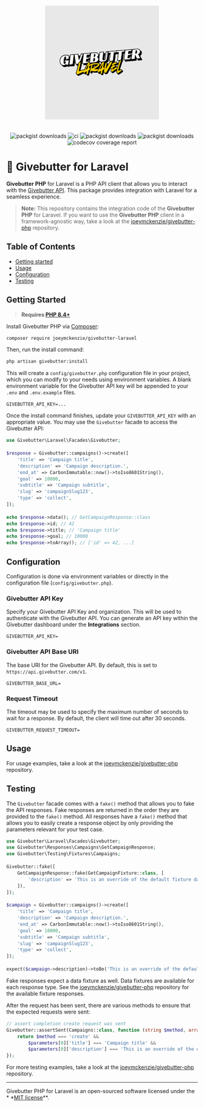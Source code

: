 <div align="center" style="padding-top: 2rem;">
    <img src="art/logo.png" height="300" width="300" alt="logo"/>
    <div style="display: inline-block; margin-top: 2rem">
        <img src="https://img.shields.io/packagist/v/joeymckenzie/givebutter-laravel.svg" alt="packgist downloads" />
        <img src="https://img.shields.io/github/actions/workflow/status/joeymckenzie/givebutter-laravel/run-ci.yml?branch=main&label=ci" alt="ci" />
        <img src="https://img.shields.io/github/actions/workflow/status/joeymckenzie/givebutter-laravel/fix-php-code-style-issues.yml?branch=main&label=code%20style" alt="packgist downloads" />
        <img src="https://img.shields.io/packagist/dt/joeymckenzie/givebutter-laravel.svg" alt="packgist downloads" />
        <img src="https://codecov.io/gh/JoeyMckenzie/givebutter-laravel/graph/badge.svg?token=9LZK1YDGKG" alt="codecov coverage report"/> 
    </div>
</div>

# 🧈 Givebutter for Laravel

**Givebutter PHP** for Laravel is a PHP API client that allows you to interact with the
[Givebutter API](https://docs.givebutter.com). This package provides integration with Laravel for a seamless experience.

> **Note:** This repository contains the integration code of the **Givebutter PHP** for Laravel. If you want to use
> the **Givebutter PHP** client in a framework-agnostic way, take a look at
> the [joeymckenzie/givebutter-php](https://github.com/joeymckenzie/givebutter-php) repository.

## Table of Contents

- [Getting started](#getting-started)
- [Usage](#usage)
- [Configuration](#usage)
- [Testing](#testing)

## Getting Started

> **Requires [PHP 8.4+](https://www.php.net/releases/)**

Install Givebutter PHP via [Composer](https://getcomposer.org/):

```bash
composer require joeymckenzie/givebutter-laravel
```

Then, run the install command:

```bash
php artisan givebutter:install
```

This will create a `config/givebutter.php` configuration file in your project, which you can modify to your needs
using environment variables. A blank environment variable for the Givebutter API key will be appended to your `.env` and
`.env.example` files.

```env
GIVEBUTTER_API_KEY=...
```

Once the install command finishes, update your `GIVEBUTTER_API_KEY` with an appropriate value. You may use the
`Givebutter` facade to access the Givebutter API:

```php
use Givebutter\Laravel\Facades\Givebutter;

$response = Givebutter::campaigns()->create([
    'title' => 'Campaign title',
    'description' => 'Campaign description.',
    'end_at' => CarbonImmutable::now()->toIso8601String(),
    'goal' => 10000,
    'subtitle' => 'Campaign subtitle',
    'slug' => 'campaignSlug123',
    'type' => 'collect',
]);

echo $response->data(); // GetCampaignResponse::class
echo $response->id; // 42
echo $response->title; // 'Campaign title'
echo $response->goal; // 10000
echo $response->toArray(); // ['id' => 42, ...]
```

## Configuration

Configuration is done via environment variables or directly in the configuration file (`config/givebutter.php`).

### Givebutter API Key

Specify your Givebutter API Key and organization. This will be used to authenticate with the Givebutter API. You can
generate an API key within the Givebutter dashboard under the **Integrations** section.

```env
GIVEBUTTER_API_KEY=
```

### Givebutter API Base URI

The base URI for the Givebutter API. By default, this is set to `https://api.givebutter.com/v1`.

```env
GIVEBUTTER_BASE_URL=
```

### Request Timeout

The timeout may be used to specify the maximum number of seconds to wait for a response. By default, the client will
time out after 30 seconds.

```env
GIVEBUTTER_REQUEST_TIMEOUT=
```

## Usage

For usage examples, take a look at the [joeymckenzie/givebutter-php](https://github.com/joeymckenzie/givebutter-php)
repository.

## Testing

The `Givebutter` facade comes with a `fake()` method that allows you to fake the API responses. Fake responses are
returned in the order they are provided to the `fake()` method. All responses have a `fake()` method that allows you to
easily create a response object by only providing the parameters relevant for your test case.

```php
use Givebutter\Laravel\Facades\Givebutter;
use Givebutter\Responses\Campaigns\GetCampaignResponse;
use Givebutter\Testing\Fixtures\Campaigns;

Givebutter::fake([
    GetCampaignResponse::fake(GetCampaignFixture::class, [
        'description' => 'This is an override of the default fixture data.',
    ]),
]);

$campaign = Givebutter::campaigns()->create([
    'title' => 'Campaign title',
    'description' => 'Campaign description.',
    'end_at' => CarbonImmutable::now()->toIso8601String(),
    'goal' => 10000,
    'subtitle' => 'Campaign subtitle',
    'slug' => 'campaignSlug123',
    'type' => 'collect',
]);

expect($campaign->description)->toBe('This is an override of the default fixture data.');
```

Fake responses expect a data fixture as well. Data fixtures are available for each response type. See the
[joeymckenzie/givebutter-php](https://github.com/JoeyMckenzie/givebutter-php/tree/main/src/Testing/Fixtures) repository
for the available fixture responses.

After the request has been sent, there are various methods to ensure that the expected requests were sent:

```php
// assert completion create request was sent
Givebutter::assertSent(Campaigns::class, function (string $method, array $parameters): bool {
    return $method === 'create' &&
        $parameters[0]['title'] === 'Campaign title' &&
        $parameters[0]['description'] === 'This is an override of the default fixture data.';
});
```

For more testing examples, take a look at the
[joeymckenzie/givebutter-php](https://github.com/joeymckenzie/givebutter-php#testing) repository.

---

Givebutter PHP for Laravel is an open-sourced software licensed under the *
*[MIT license](https://opensource.org/licenses/MIT)**.